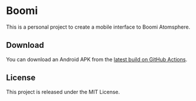 # Boomi

This is a personal project to create a mobile interface to Boomi Atomsphere.

## Download

You can download an Android APK from the [latest build on GitHub Actions](https://github.com/jonjomckay/boomi/actions).

## License

This project is released under the MIT License.
